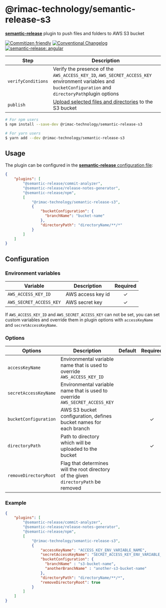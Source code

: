 # @rimac-technology/semantic-release-s3

[**semantic-release**](https://github.com/semantic-release/semantic-release) plugin to push files and folders to AWS S3 bucket

[![Commitizen friendly](https://img.shields.io/badge/commitizen-friendly-brightgreen.svg)](http://commitizen.github.io/cz-cli/)
[![Conventional Changelog](https://img.shields.io/badge/changelog-conventional-brightgreen.svg)](http://conventional-changelog.github.io)
[![semantic-release: angular](https://img.shields.io/badge/semantic--release-conventionalcommits-e10079?logo=semantic-release)](https://github.com/semantic-release/semantic-release)

| Step               | Description                                                                                                                                      |
| ------------------ | ------------------------------------------------------------------------------------------------------------------------------------------------ |
| `verifyConditions` | Verify the presence of the `AWS_ACCESS_KEY_ID`, `AWS_SECRET_ACCESS_KEY` environment variables and `bucketConfiguration` and `directoryPath`plugin options |
| `publish`          | [Upload selected files and directories](https://docs.aws.amazon.com/AWSJavaScriptSDK/latest/AWS/S3.html) to the S3 bucket                        |

```bash
# For npm users
$ npm install --save-dev @rimac-technology/semantic-release-s3

# For yarn users
$ yarn add --dev @rimac-technology/semantic-release-s3
```

## Usage

The plugin can be configured in the
[**semantic-release** configuration file](https://github.com/semantic-release/semantic-release/blob/master/docs/usage/configuration.md#configuration):

```json
{
    "plugins": [
        "@semantic-release/commit-analyzer",
        "@semantic-release/release-notes-generator",
        "@semantic-release/npm",
        [
            "@rimac-technology/semantic-release-s3",
            {
                "bucketConfiguration": {
                  "branchName": "bucket-name"
                },
                "directoryPath": "directoryName/**/*"
            }
        ]
    ]
}
```

## Configuration

### Environment variables

| Variable                | Description       | Required |
| ----------------------- | ----------------- | :------: |
| `AWS_ACCESS_KEY_ID`     | AWS access key id |    ✓     |
| `AWS_SECRET_ACCESS_KEY` | AWS secret key    |    ✓     |

If `AWS_ACCESS_KEY_ID` and `AWS_SECRET_ACCESS_KEY` can not be set, you can set custom variables and override them in plugin
options with `accessKeyName` and `secretAccessKeyName`.

### Options

| Options               | Description                                                                          | Default | Required |
|-----------------------|--------------------------------------------------------------------------------------|---------|:--------:|
| `accessKeyName`       | Environmental variable name that is used to override `AWS_ACCESS_KEY_ID`             |         |          |
| `secretAccessKeyName` | Environmental variable name that is used to override `AWS_SECRET_ACCESS_KEY`         |         |          |
| `bucketConfiguration` | AWS S3 bucket configuration, defines bucket names for each branch                    |         |    ✓     |
| `directoryPath`       | Path to directory which will be uploaded to the bucket                               |         |    ✓     |
| `removeDirectoryRoot` | Flag that determines will the root directory of the given `directoryPath` be removed |         |          |

### Example

```json
{
    "plugins": [
        "@semantic-release/commit-analyzer",
        "@semantic-release/release-notes-generator",
        "@semantic-release/npm",
        [
            "@rimac-technology/semantic-release-s3",
            {
                "accessKeyName": "ACCESS_KEY_ENV_VARIABLE_NAME",
                "secretAccessKeyName": "SECRET_ACCESS_KEY_ENV_VARIABLE_NAME",
                "bucketConfiguration": {
                  "branchName" : "s3-bucket-name",
                  "anotherBranchName" : "another-s3-bucket-name" 
                },
                "directoryPath": "directoryName/**/*",
                "removeDirectoryRoot": true
            }
        ]
    ]
}
```
